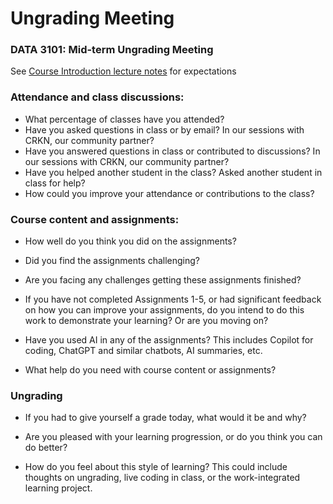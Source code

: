 # Ungrading Meeting

### DATA 3101: Mid-term Ungrading Meeting

See [Course Introduction lecture notes](https://github.com/MtADATA3101/Course_Documents_2025/blob/main/lectures/DATA_3101_course_introduction.md) for expectations

### Attendance and class discussions:

-   What percentage of classes have you attended?
-   Have you asked questions in class or by email? In our sessions with CRKN, our community partner?
-   Have you answered questions in class or contributed to discussions? In our sessions with CRKN, our community partner?
-   Have you helped another student in the class? Asked another student in class for help?
-   How could you improve your attendance or contributions to the class?

### Course content and assignments:

-   How well do you think you did on the assignments?

-   Did you find the assignments challenging?

-   Are you facing any challenges getting these assignments finished?

-   If you have not completed Assignments 1-5, or had significant feedback on how you can improve your assignments, do you intend to do this work to demonstrate your learning? Or are you moving on?

-   Have you used AI in any of the assignments? This includes Copilot for coding, ChatGPT and similar chatbots, AI summaries, etc.

-   What help do you need with course content or assignments?

### Ungrading

-   If you had to give yourself a grade today, what would it be and why?

-   Are you pleased with your learning progression, or do you think you can do better?

-   How do you feel about this style of learning? This could include thoughts on ungrading, live coding in class, or the work-integrated learning project.
